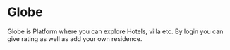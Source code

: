 # Globe
Globe is Platform where you can explore Hotels, villa etc. By  login  you can give rating as well as add your own residence.

